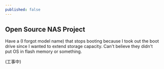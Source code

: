 ```yaml
---
published: false
---
```

## Open Source NAS Project

Have a (I forgot model name) that stops booting because I took out the boot drive since I wanted to extend storage capacity. Can't believe they didn't put OS in flash memory or something.

(工事中)
